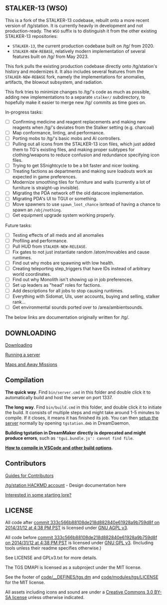 ## STALKER-13 (WSO)

This is a fork of the STALKER-13 codebase, rebuilt onto a more recent version of /tg/station. It is currently heavily in development and not production-ready. The `WSO` suffix is to distinguish it from the other existing STALKER-13 repositories:

- `STALKER-13`, the current production codebase built on /tg/ from 2020.
- `STALKER-NEW-REBASE`, relatively modern implementation of several features built on /tg/ from May 2023.

This fork pulls the existing production codebase directly onto /tg/station's history and modernizes it. It also includes several features from the `STALKER-NEW-REBASE` fork, namely the implementations for anomalies, artifacts, the blowout subsystem, and radiation.

This fork tries to minimize changes to /tg/'s code as much as possible, adding new implementations to a separate `stalker/` subdirectory, to hopefully make it easier to merge new /tg/ commits as time goes on.

In-progress tasks:

- [ ] Confirming medicine and reagent replacements and making new reagents when /tg/'s deviates from the Stalker setting (e.g. charcoal)
- [ ] Map conformance, linting, and performance.
- [ ] Porting mobs to /tg/'s basic mobs and AI controllers.
- [ ] Pulling out all icons from the STALKER-13 icon files, which just added them to TG's existing files, and making proper subtypes for clothing/weapons to reduce confusion and redundance specifying icon files.
- [ ] Trying to get SSnightcycle to be a bit faster and nicer looking.
- [ ] Treating factions as departments and making sure loadouts work as expected in game preferences.
- [ ] Modernize smoothing tiles for furniture and walls (currently a lot of furniture is straight-up invisible).
- [ ] Migrating the PDA network off the old datacore implementation.
- [ ] Migrating PDA's UI to TGUI or something.
- [ ] Move spawners to use `spawn_loot_chance` isntead of having a chance to spawn an `/obj/nothing`.
- [ ] Get equipment upgrade system working properly.

Future tasks:
- [ ] Testing effects of all meds and all anomalies
- [ ] Profiling and performance.
- [ ] Pull HUD from `STALKER-NEW-RELEASE`.
- [ ] Fix gates to not just instantiate random /atom/movables and cause runtimes.
- [ ] Find out why mobs are spawning with low health.
- [ ] Creating teleporting step_triggers that have IDs instead of arbitrary world coordinates.
- [ ] Find out why Monolith isn't showing up in job preferences.
- [ ] Set up leaders as "head" roles for factions.
- [ ] Add descriptions for all jobs to stop causing runtimes.
- [ ] Everything with Sidomat, UIs, user accounts, buying and selling, stalker rank...
- [ ] Get environmental sounds ported over to /area/ambientsounds.

The below links are documentation originally written for /tg/.

## DOWNLOADING
[Downloading](.github/guides/DOWNLOADING.md)

[Running a server](.github/guides/RUNNING_A_SERVER.md)

[Maps and Away Missions](.github/guides/MAPS_AND_AWAY_MISSIONS.md)

## Compilation

**The quick way**. Find `bin/server.cmd` in this folder and double click it to automatically build and host the server on port 1337.

**The long way**. Find `bin/build.cmd` in this folder, and double click it to initiate the build. It consists of multiple steps and might take around 1-5 minutes to compile. If it closes, it means it has finished its job. You can then [setup the server](.github/guides/RUNNING_A_SERVER.md) normally by opening `tgstation.dmb` in DreamDaemon.

**Building tgstation in DreamMaker directly is deprecated and might produce errors**, such as `'tgui.bundle.js': cannot find file`.

**[How to compile in VSCode and other build options](tools/build/README.md).**

## Contributors
[Guides for Contributors](.github/CONTRIBUTING.md)

[/tg/station HACKMD account](https://hackmd.io/@tgstation) - Design documentation here

[Interested in some starting lore?](https://github.com/tgstation/common_core)

## LICENSE

All code after [commit 333c566b88108de218d882840e61928a9b759d8f on 2014/31/12 at 4:38 PM PST](https://github.com/tgstation/tgstation/commit/333c566b88108de218d882840e61928a9b759d8f) is licensed under [GNU AGPL v3](https://www.gnu.org/licenses/agpl-3.0.html).

All code before [commit 333c566b88108de218d882840e61928a9b759d8f on 2014/31/12 at 4:38 PM PST](https://github.com/tgstation/tgstation/commit/333c566b88108de218d882840e61928a9b759d8f) is licensed under [GNU GPL v3](https://www.gnu.org/licenses/gpl-3.0.html).
(Including tools unless their readme specifies otherwise.)

See LICENSE and GPLv3.txt for more details.

The TGS DMAPI is licensed as a subproject under the MIT license.

See the footer of [code/__DEFINES/tgs.dm](./code/__DEFINES/tgs.dm) and [code/modules/tgs/LICENSE](./code/modules/tgs/LICENSE) for the MIT license.

All assets including icons and sound are under a [Creative Commons 3.0 BY-SA license](https://creativecommons.org/licenses/by-sa/3.0/) unless otherwise indicated.
